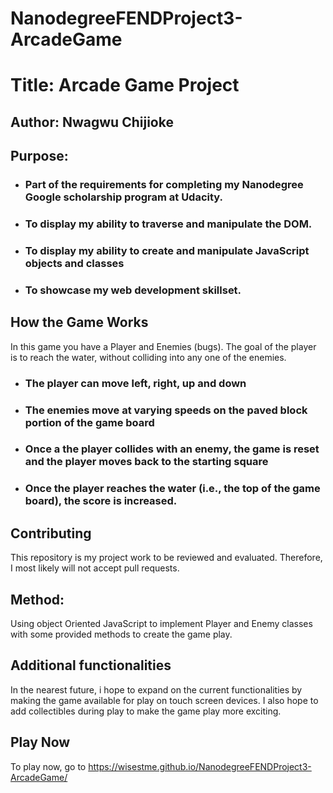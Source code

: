 # NanodegreeFENDProject3-ArcadeGame
# Title: Arcade Game Project
 ## Author: Nwagwu Chijioke
 ## Purpose: 
* ### Part of the requirements for completing my Nanodegree Google scholarship program at Udacity.
 * ### To display my ability to traverse and manipulate the DOM.
 * ### To display my ability to create and manipulate JavaScript objects and classes
 * ### To showcase my web development skillset.
 ## How the Game Works
 In this game you have a Player and Enemies (bugs). The goal of the player is to reach the water, without colliding into any one of the enemies.
 * ### The player can move left, right, up and down
* ### The enemies move at varying speeds on the paved block portion of the game board
* ### Once a the player collides with an enemy, the game is reset and the player moves back to the starting square
* ### Once the player reaches the water (i.e., the top of the game board), the score is increased.
 ## Contributing
 This repository is my project work to be reviewed and evaluated. Therefore, I most likely will not accept pull requests.
 
 ## Method:
Using object Oriented JavaScript to implement Player and Enemy classes with  some provided methods to create the game play.

## Additional functionalities
In the nearest future, i hope to expand on the current functionalities by making the game available for play on touch screen devices.
I also hope to add collectibles during play to make the game play more exciting.

## Play Now
To play now, go to https://wisestme.github.io/NanodegreeFENDProject3-ArcadeGame/
